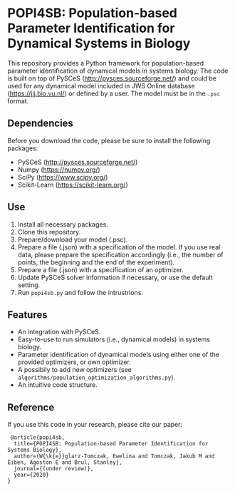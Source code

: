 # POPI4SB: Population-based Parameter Identification for Dynamical Systems in Biology

This repository provides a Python framework for population-based parameter identification of dynamical models in systems biology. The code is built on top of PySCeS (http://pysces.sourceforge.net/) and could be used for any dynamical model included in JWS Online database (https://jjj.bio.vu.nl/) or defined by a user. The model must be in the `.psc` format.

## Dependencies
Before you download the code, please be sure to install the following packages:
- PySCeS (http://pysces.sourceforge.net/)
- Numpy (https://numpy.org/)
- SciPy (https://www.scipy.org/)
- Scikit-Learn (https://scikit-learn.org/)
 

## Use
1. Install all necessary packages.
2. Clone this repository.
3. Prepare/download your model (.psc).
4. Prepare a file (.json) with a specification of the model. If you use real data, please prepare the specification accordingly (i.e., the number of points, the beginning and the end of the experiment).
5. Prepare a file (.json) with a specification of an optimizer.
6. Update PySCeS solver information if necessary, or use the default setting.
7. Run `popi4sb.py` and follow the intrustrions.

## Features
- An integration with PySCeS.
- Easy-to-use to run simulators (i.e., dynamical models) in systems biology.
- Parameter identification of dynamical models using either one of the provided optimizers, or own optimizer.
- A possibily to add new optimizers (see `algorithms/population_optimization_algorithms.py`).
- An intuitive code structure.

 ## Reference
 If you use this code in your research, please cite our paper:
```
 @article{popi4sb, 
  title={POPI4SB: Population-based Parameter Identification for Systems Biology}, 
  author={W{\k{e}}glarz-Tomczak, Ewelina and Tomczak, Jakub M and Eiben, Agoston E and Brul, Stanley}, 
  journal={(under review)}, 
  year={2020}
}
```
